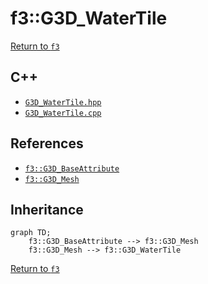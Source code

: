 # f3::G3D_WaterTile

[Return to `f3`](/docs/f3.md)

## C++

- [`G3D_WaterTile.hpp`](/c++/include/G3D_WaterTile.hpp)
- [`G3D_WaterTile.cpp`](/c++/source/G3D_WaterTile.cpp)

## References

- [`f3::G3D_BaseAttribute`](/docs/f3/G3D_BaseAttribute.md)
- [`f3::G3D_Mesh`](/docs/f3/G3D_Mesh.md)

## Inheritance

```mermaid
graph TD;
    f3::G3D_BaseAttribute --> f3::G3D_Mesh
    f3::G3D_Mesh --> f3::G3D_WaterTile
```

[Return to `f3`](/docs/f3.md)